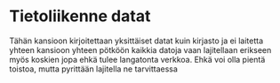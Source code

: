 # Tietoliikenne datat

Tähän kansioon kirjoitettaan yksittäiset datat kuin kirjasto ja ei laitetta yhteen kansioon yhteen pötköön kaikkia datoja vaan lajitellaan erikseen myös koskien jopa ehkä tulee langatonta verkkoa. Ehkä voi olla pientä toistoa, mutta pyrittään lajitella ne tarvittaessa